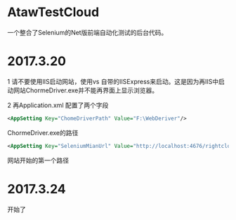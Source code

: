 # AtawTestCloud
一个整合了Selenium的Net版前端自动化测试的后台代码。

# 2017.3.20 
1 请不要使用IIS启动网站，使用vs 自带的IISExpress来启动。这是因为再IIS中启动网站ChormeDriver.exe并不能再界面上显示浏览器。


2 再Application.xml 配置了两个字段 
```xml
<AppSetting Key="ChomeDriverPath" Value="F:\WebDeriver"/>
```
   ChormeDriver.exe的路径

```xml
<AppSetting Key="SeleniumMianUrl" Value="http://localhost:4676/rightcloud/auth/index/1"/> 
```
网站开始的第一个路径
# 2017.3.24
开始了


